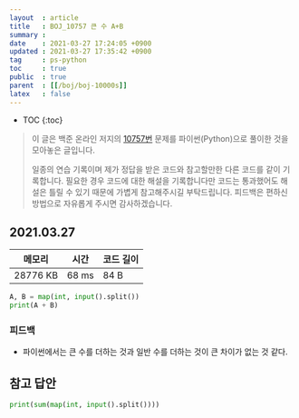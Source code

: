 ```yaml
---
layout  : article
title   : BOJ_10757 큰 수 A+B
summary : 
date    : 2021-03-27 17:24:05 +0900
updated : 2021-03-27 17:35:42 +0900
tag     : ps-python
toc     : true
public  : true
parent  : [[/boj/boj-10000s]]
latex   : false
---
```

* TOC
{:toc}

> 이 글은 백준 온라인 저지의 [10757번](https://www.acmicpc.net/problem/10757) 문제를 파이썬(Python)으로 풀이한 것을 모아놓은 글입니다.
>
> 일종의 연습 기록이며 제가 정답을 받은 코드와 참고할만한 다른 코드를 같이 기록합니다. 필요한 경우 코드에 대한 해설을 기록합니다만 코드는 통과했어도 해설은 틀릴 수 있기 때문에 가볍게 참고해주시길 부탁드립니다. 피드백은 편하신 방법으로 자유롭게 주시면 감사하겠습니다.

## 2021.03.27

| 메모리    | 시간  | 코드 길이 |
| --------- | ----- | --------- |
| 28776 KB  | 68 ms | 84 B      |

```python
A, B = map(int, input().split())
print(A + B)
```

### 피드백

* 파이썬에서는 큰 수를 더하는 것과 일반 수를 더하는 것이 큰 차이가 없는 것 같다.

## 참고 답안

```python
print(sum(map(int, input().split())))
```
